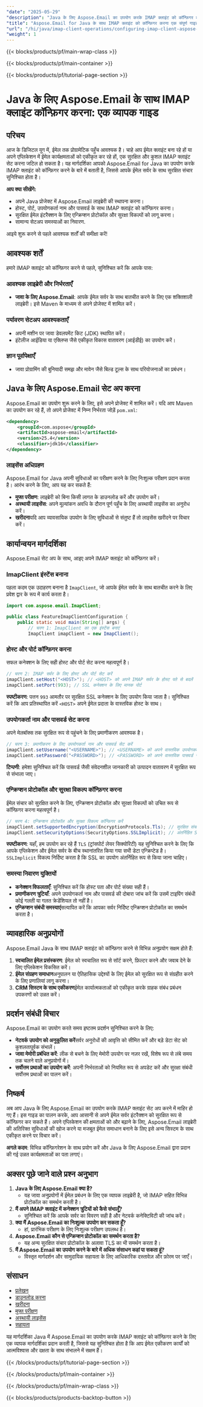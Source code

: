 ```yaml
---
"date": "2025-05-29"
"description": "Java के लिए Aspose.Email का उपयोग करके IMAP क्लाइंट को कॉन्फ़िगर करना सीखें, जिससे आपके अनुप्रयोगों में सुरक्षित और कुशल ईमेल सर्वर संचार सुनिश्चित हो सके।"
"title": "Aspose.Email for Java के साथ IMAP क्लाइंट को कॉन्फ़िगर करना एक संपूर्ण गाइड"
"url": "/hi/java/imap-client-operations/configuring-imap-client-aspose-email-java-guide/"
"weight": 1
---
```


{{< blocks/products/pf/main-wrap-class >}}

{{< blocks/products/pf/main-container >}}

{{< blocks/products/pf/tutorial-page-section >}}
# Java के लिए Aspose.Email के साथ IMAP क्लाइंट कॉन्फ़िगर करना: एक व्यापक गाइड

## परिचय
आज के डिजिटल युग में, ईमेल तक प्रोग्रामेटिक पहुँच आवश्यक है। चाहे आप ईमेल क्लाइंट बना रहे हों या अपने एप्लिकेशन में ईमेल कार्यक्षमताओं को एकीकृत कर रहे हों, एक सुरक्षित और कुशल IMAP क्लाइंट सेट करना जटिल हो सकता है। यह मार्गदर्शिका आपको Aspose.Email for Java का उपयोग करके IMAP क्लाइंट को कॉन्फ़िगर करने के बारे में बताती है, जिससे आपके ईमेल सर्वर के साथ सुरक्षित संचार सुनिश्चित होता है।

**आप क्या सीखेंगे:**
- अपने Java प्रोजेक्ट में Aspose.Email लाइब्रेरी की स्थापना करना।
- होस्ट, पोर्ट, उपयोगकर्ता नाम और पासवर्ड के साथ IMAP क्लाइंट को कॉन्फ़िगर करना।
- सुरक्षित ईमेल इंटरैक्शन के लिए एन्क्रिप्शन प्रोटोकॉल और सुरक्षा विकल्पों को लागू करना।
- सामान्य सेटअप समस्याओं का निवारण.

आइये शुरू करने से पहले आवश्यक शर्तों की समीक्षा करें!

## आवश्यक शर्तें
हमारे IMAP क्लाइंट को कॉन्फ़िगर करने से पहले, सुनिश्चित करें कि आपके पास:

### आवश्यक लाइब्रेरी और निर्भरताएँ
- **जावा के लिए Aspose.Email**: आपके ईमेल सर्वर के साथ बातचीत करने के लिए एक शक्तिशाली लाइब्रेरी। इसे Maven के माध्यम से अपने प्रोजेक्ट में शामिल करें।

### पर्यावरण सेटअप आवश्यकताएँ
- अपनी मशीन पर जावा डेवलपमेंट किट (JDK) स्थापित करें।
- इंटेलीज आईडिया या एक्लिप्स जैसे एकीकृत विकास वातावरण (आईडीई) का उपयोग करें।

### ज्ञान पूर्वापेक्षाएँ
- जावा प्रोग्रामिंग की बुनियादी समझ और मावेन जैसे बिल्ड टूल्स के साथ परियोजनाओं का प्रबंधन।

## Java के लिए Aspose.Email सेट अप करना
Aspose.Email का उपयोग शुरू करने के लिए, इसे अपने प्रोजेक्ट में शामिल करें। यदि आप Maven का उपयोग कर रहे हैं, तो अपने प्रोजेक्ट में निम्न निर्भरता जोड़ें `pom.xml`:

```xml
<dependency>
    <groupId>com.aspose</groupId>
    <artifactId>aspose-email</artifactId>
    <version>25.4</version>
    <classifier>jdk16</classifier>
</dependency>
```

### लाइसेंस अधिग्रहण
Aspose.Email for Java अपनी सुविधाओं का परीक्षण करने के लिए निःशुल्क परीक्षण प्रदान करता है। आरंभ करने के लिए, आप यह कर सकते हैं:
- **मुफ्त परीक्षण**: लाइब्रेरी को बिना किसी लागत के डाउनलोड करें और उपयोग करें।
- **अस्थायी लाइसेंस**: अपने मूल्यांकन अवधि के दौरान पूर्ण पहुँच के लिए अस्थायी लाइसेंस का अनुरोध करें।
- **खरीदना**यदि आप व्यावसायिक उपयोग के लिए सुविधाओं से संतुष्ट हैं तो लाइसेंस खरीदने पर विचार करें।

## कार्यान्वयन मार्गदर्शिका
Aspose.Email सेट अप के साथ, आइए अपने IMAP क्लाइंट को कॉन्फ़िगर करें।

### ImapClient इंस्टेंस बनाना
पहला कदम एक उदाहरण बनाना है `ImapClient`, जो आपके ईमेल सर्वर के साथ बातचीत करने के लिए प्रवेश द्वार के रूप में कार्य करता है।

```java
import com.aspose.email.ImapClient;

public class FeatureImapClientConfiguration {
    public static void main(String[] args) {
        // चरण 1: ImapClient का एक इंस्टेंस बनाएं
        ImapClient imapClient = new ImapClient();
```

### होस्ट और पोर्ट कॉन्फ़िगर करना
सफल कनेक्शन के लिए सही होस्ट और पोर्ट सेट करना महत्वपूर्ण है।

```java
// चरण 2: IMAP सर्वर के लिए होस्ट और पोर्ट सेट करें
imapClient.setHost("<HOST>"); // <HOST> को अपने IMAP सर्वर के होस्ट पते से बदलें
imapClient.setPort(993); // SSL कनेक्शन के लिए मानक पोर्ट
```

**स्पष्टीकरण**: पत्तन `993` आमतौर पर सुरक्षित SSL कनेक्शन के लिए उपयोग किया जाता है। सुनिश्चित करें कि आप प्रतिस्थापित करें `<HOST>` अपने ईमेल प्रदाता के वास्तविक होस्ट के साथ।

### उपयोगकर्ता नाम और पासवर्ड सेट करना
अपने मेलबॉक्स तक सुरक्षित रूप से पहुंचने के लिए प्रमाणीकरण आवश्यक है।

```java
// चरण 3: प्रमाणीकरण के लिए उपयोगकर्ता नाम और पासवर्ड सेट करें
imapClient.setUsername("<USERNAME>"); // <USERNAME> को अपने वास्तविक उपयोगकर्ता नाम से बदलें
imapClient.setPassword("<PASSWORD>"); // <PASSWORD> को अपने वास्तविक पासवर्ड से बदलें
```

**टिप्पणी**: हमेशा सुनिश्चित करें कि पासवर्ड जैसी संवेदनशील जानकारी को उत्पादन वातावरण में सुरक्षित रूप से संभाला जाए।

### एन्क्रिप्शन प्रोटोकॉल और सुरक्षा विकल्प कॉन्फ़िगर करना
ईमेल संचार को सुरक्षित करने के लिए, एन्क्रिप्शन प्रोटोकॉल और सुरक्षा विकल्पों को उचित रूप से कॉन्फ़िगर करना महत्वपूर्ण है।

```java
// चरण 4: एन्क्रिप्शन प्रोटोकॉल और सुरक्षा विकल्प कॉन्फ़िगर करें
imapClient.setSupportedEncryption(EncryptionProtocols.Tls); // सुरक्षित संचार के लिए TLS का उपयोग करें
imapClient.setSecurityOptions(SecurityOptions.SSLImplicit); // अंतर्निहित SSL सक्षम है
```

**स्पष्टीकरण**: यहाँ, हम उपयोग कर रहे हैं `TLS` (ट्रांसपोर्ट लेयर सिक्योरिटी) यह सुनिश्चित करने के लिए कि आपके एप्लिकेशन और ईमेल सर्वर के बीच स्थानांतरित किया गया सभी डेटा एन्क्रिप्टेड है। `SSLImplicit` विकल्प निर्दिष्ट करता है कि SSL का उपयोग अंतर्निहित रूप से किया जाना चाहिए।

### समस्या निवारण युक्तियों
- **कनेक्शन विफलताएँ**: सुनिश्चित करें कि होस्ट पता और पोर्ट संख्या सही हैं।
- **प्रमाणीकरण त्रुटियाँ**: अपने उपयोगकर्ता नाम और पासवर्ड की दोबारा जांच करें कि उसमें टाइपिंग संबंधी कोई गलती या गलत क्रेडेंशियल तो नहीं है।
- **एन्क्रिप्शन संबंधी समस्याएं**सत्यापित करें कि आपका सर्वर निर्दिष्ट एन्क्रिप्शन प्रोटोकॉल का समर्थन करता है।

## व्यावहारिक अनुप्रयोगों
Aspose.Email Java के साथ IMAP क्लाइंट को कॉन्फ़िगर करने से विभिन्न अनुप्रयोग सक्षम होते हैं:
1. **स्वचालित ईमेल प्रसंस्करण**: ईमेल को स्वचालित रूप से सॉर्ट करने, फ़िल्टर करने और जवाब देने के लिए एप्लिकेशन विकसित करें।
2. **ईमेल संग्रहण समाधान**अनुपालन या ऐतिहासिक उद्देश्यों के लिए ईमेल को सुरक्षित रूप से संग्रहीत करने के लिए प्रणालियां लागू करना।
3. **CRM सिस्टम के साथ एकीकरण**ईमेल कार्यात्मकताओं को एकीकृत करके ग्राहक संबंध प्रबंधन उपकरणों को उन्नत करें।

## प्रदर्शन संबंधी विचार
Aspose.Email का उपयोग करते समय इष्टतम प्रदर्शन सुनिश्चित करने के लिए:
- **नेटवर्क उपयोग को अनुकूलित करें**सर्वर अनुरोधों की आवृत्ति को सीमित करें और बड़े डेटा सेट को कुशलतापूर्वक संभालें।
- **जावा मेमोरी प्रबंधित करें**: लीक से बचने के लिए मेमोरी उपयोग पर नज़र रखें, विशेष रूप से लंबे समय तक चलने वाले अनुप्रयोगों में।
- **सर्वोत्तम प्रथाओं का उपयोग करें**: अपनी निर्भरताओं को नियमित रूप से अपडेट करें और सुरक्षा संबंधी सर्वोत्तम प्रथाओं का पालन करें।

## निष्कर्ष
अब आप Java के लिए Aspose.Email का उपयोग करके IMAP क्लाइंट सेट अप करने में माहिर हो गए हैं। इस गाइड का पालन करके, आप आसानी से अपने ईमेल सर्वर इंटरैक्शन को सुरक्षित रूप से कॉन्फ़िगर कर सकते हैं। अपने एप्लिकेशन की क्षमताओं को और बढ़ाने के लिए, Aspose.Email लाइब्रेरी की अतिरिक्त सुविधाओं की खोज करने या मजबूत ईमेल समाधान बनाने के लिए इसे अन्य सिस्टम के साथ एकीकृत करने पर विचार करें।

**अगले कदम**: विभिन्न कॉन्फ़िगरेशन के साथ प्रयोग करें और Java के लिए Aspose.Email द्वारा प्रदान की गई उन्नत कार्यक्षमताओं का पता लगाएं।

## अक्सर पूछे जाने वाले प्रश्न अनुभाग
1. **Java के लिए Aspose.Email क्या है?**
   - यह जावा अनुप्रयोगों में ईमेल प्रबंधन के लिए एक व्यापक लाइब्रेरी है, जो IMAP सहित विभिन्न प्रोटोकॉल का समर्थन करती है।
2. **मैं अपने IMAP क्लाइंट में कनेक्शन त्रुटियों को कैसे संभालूँ?**
   - सुनिश्चित करें कि आपके सर्वर का विवरण सही है और नेटवर्क कनेक्टिविटी की जांच करें।
3. **क्या मैं Aspose.Email का निःशुल्क उपयोग कर सकता हूँ?**
   - हां, प्रारंभिक परीक्षण के लिए निःशुल्क परीक्षण उपलब्ध है।
4. **Aspose.Email कौन से एन्क्रिप्शन प्रोटोकॉल का समर्थन करता है?**
   - यह अन्य सुरक्षित संचार प्रोटोकॉल के अलावा TLS का भी समर्थन करता है।
5. **मैं Aspose.Email का उपयोग करने के बारे में अधिक संसाधन कहां पा सकता हूं?**
   - विस्तृत मार्गदर्शन और सामुदायिक सहायता के लिए आधिकारिक दस्तावेज़ और फ़ोरम पर जाएँ।

## संसाधन
- [प्रलेखन](https://reference.aspose.com/email/java/)
- [डाउनलोड करना](https://releases.aspose.com/email/java/)
- [खरीदना](https://purchase.aspose.com/buy)
- [मुफ्त परीक्षण](https://releases.aspose.com/email/java/)
- [अस्थायी लाइसेंस](https://purchase.aspose.com/temporary-license/)
- [सहायता](https://forum.aspose.com/c/email/10)

यह मार्गदर्शिका Java में Aspose.Email का उपयोग करके IMAP क्लाइंट को कॉन्फ़िगर करने के लिए एक व्यापक मार्गदर्शिका प्रदान करती है, जिससे यह सुनिश्चित होता है कि आप ईमेल एकीकरण कार्यों को आत्मविश्वास और दक्षता के साथ संभालने में सक्षम हैं।

{{< /blocks/products/pf/tutorial-page-section >}}

{{< /blocks/products/pf/main-container >}}

{{< /blocks/products/pf/main-wrap-class >}}

{{< blocks/products/products-backtop-button >}}